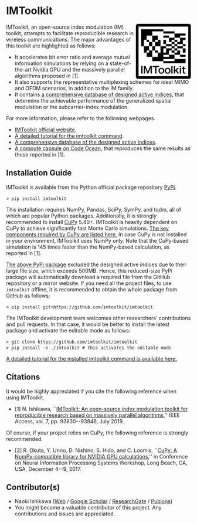 # IMToolkit

<a href="https://github.com/imtoolkit/imtoolkit"><img align="right" width="150px" height="150px" src="https://github.com/imtoolkit/imtoolkit/blob/master/docs/source/_static/imtoolkit-logo.png?raw=true"></a>
IMToolkit, an open-source index modulation (IM) toolkit, attempts to facilitate reproducible research in wireless communications.
The major advantages of this toolkit are highlighted as follows:

- It accelerates bit error ratio and average mutual information simulations by relying on a state-of-the-art Nvidia GPU and the massively parallel algorithms proposed in [1].
- It also supports the representative multiplexing schemes for ideal MIMO and OFDM scenarios, in addition to the IM family.
- It contains [a comprehensive database of designed active indices](https://ishikawa.cc/imtoolkit/db/index.html), that determine the achievable performance of the generalized spatial modulation or the subcarrier-index modulation.

For more information, please refer to the following webpages.
- [IMToolkit official website](https://ishikawa.cc/imtoolkit/).
- [A detailed tutorial for the imtoolkit command](https://ishikawa.cc/imtoolkit/tutorial.html).
- [A comprehensive database of the designed active indices](https://ishikawa.cc/imtoolkit/db/index.html).
- [A compute capsule on Code Ocean](https://codeocean.com/capsule/4685246/tree), that reproduces the same results as those reported in [1].

## Installation Guide

IMToolkit is available from the Python official package repository [PyPi](https://pypi.org/project/imtoolkit/).

    > pip install imtoolkit

This installation requires NumPy, Pandas, SciPy, SymPy, and tqdm, all of which are popular Python packages.
Additionally, it is strongly recommended to install [CuPy](https://cupy.chainer.org/) 5.40+. 
IMToolkit is heavily dependent on CuPy to achieve significantly fast Monte Carlo simulations.
[The key components required by CuPy are listed here.](https://docs-cupy.chainer.org/en/stable/install.html)
In case CuPy is not installed in your environment, IMToolkit uses NumPy only.
Note that the CuPy-based simulation is 145 times faster than the NumPy-based calculation, as reported in [1].

[The above PyPi package](https://pypi.org/project/imtoolkit/) excluded the designed active indices due to their large file size, which exceeds 500MB.
Hence, this reduced-size PyPi package will automatically download a required file from the GitHub repository or a mirror website.
If you need all the project files, to use `imtoolkit` offline, it is recommended to obtain the whole package from GitHub as follows:

    > pip install git+https://github.com/imtoolkit/imtoolkit

The IMToolkit development team welcomes other researchers' contributions and pull requests.
In that case, it would be better to install the latest package and activate the editable mode as follows:

    > git clone https://github.com/imtoolkit/imtoolkit
    > pip install -e ./imtoolkit # this activates the editable mode

[A detailed tutorial for the installed imtoolkit command is available here.](https://ishikawa.cc/imtoolkit/tutorial.html)

## Citations

It would be highly appreciated if you cite the following reference when using IMToolkit.

- [1] N. Ishikawa, ``[IMToolkit: An open-source index modulation toolkit for reproducible research based on massively parallel algorithms](https://doi.org/10.1109%2Faccess.2019.2928033),'' IEEE Access, vol. 7, pp. 93830--93846, July 2019.

Of course, if your project relies on CuPy, the following reference is strongly recommended.

- [2] R. Okuta, Y. Unno, D. Nishino, S. Hido, and C. Loomis, ``[CuPy: A NumPy-compatible library for NVIDIA GPU calculations](http://learningsys.org/nips17/assets/papers/paper_16.pdf),'' in Conference on Neural Information Processing Systems Workshop, Long Beach, CA, USA, December 4--9, 2017.

## Contributor(s)

- Naoki Ishikawa ([Web](https://ishikawa.cc) / [Google Scholar](https://scholar.google.co.jp/citations?user=JHnisGYAAAAJ) / [ResearchGate](https://www.researchgate.net/profile/Naoki_Ishikawa) / [Publons](https://publons.com/researcher/3012020/naoki-ishikawa/))
- You might become a valuable contributor of this project. Any contributions and issues are appreciated.

